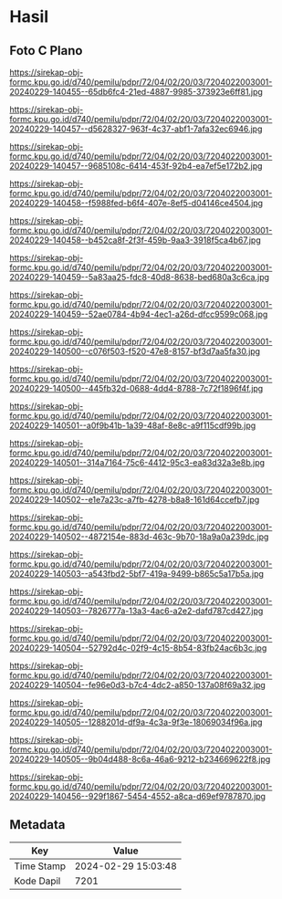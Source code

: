 # Hasil

## Foto C Plano

https://sirekap-obj-formc.kpu.go.id/d740/pemilu/pdpr/72/04/02/20/03/7204022003001-20240229-140455--65db6fc4-21ed-4887-9985-373923e6ff81.jpg

https://sirekap-obj-formc.kpu.go.id/d740/pemilu/pdpr/72/04/02/20/03/7204022003001-20240229-140457--d5628327-963f-4c37-abf1-7afa32ec6946.jpg

https://sirekap-obj-formc.kpu.go.id/d740/pemilu/pdpr/72/04/02/20/03/7204022003001-20240229-140457--9685108c-6414-453f-92b4-ea7ef5e172b2.jpg

https://sirekap-obj-formc.kpu.go.id/d740/pemilu/pdpr/72/04/02/20/03/7204022003001-20240229-140458--f5988fed-b6f4-407e-8ef5-d04146ce4504.jpg

https://sirekap-obj-formc.kpu.go.id/d740/pemilu/pdpr/72/04/02/20/03/7204022003001-20240229-140458--b452ca8f-2f3f-459b-9aa3-3918f5ca4b67.jpg

https://sirekap-obj-formc.kpu.go.id/d740/pemilu/pdpr/72/04/02/20/03/7204022003001-20240229-140459--5a83aa25-fdc8-40d8-8638-bed680a3c6ca.jpg

https://sirekap-obj-formc.kpu.go.id/d740/pemilu/pdpr/72/04/02/20/03/7204022003001-20240229-140459--52ae0784-4b94-4ec1-a26d-dfcc9599c068.jpg

https://sirekap-obj-formc.kpu.go.id/d740/pemilu/pdpr/72/04/02/20/03/7204022003001-20240229-140500--c076f503-f520-47e8-8157-bf3d7aa5fa30.jpg

https://sirekap-obj-formc.kpu.go.id/d740/pemilu/pdpr/72/04/02/20/03/7204022003001-20240229-140500--445fb32d-0688-4dd4-8788-7c72f1896f4f.jpg

https://sirekap-obj-formc.kpu.go.id/d740/pemilu/pdpr/72/04/02/20/03/7204022003001-20240229-140501--a0f9b41b-1a39-48af-8e8c-a9f115cdf99b.jpg

https://sirekap-obj-formc.kpu.go.id/d740/pemilu/pdpr/72/04/02/20/03/7204022003001-20240229-140501--314a7164-75c6-4412-95c3-ea83d32a3e8b.jpg

https://sirekap-obj-formc.kpu.go.id/d740/pemilu/pdpr/72/04/02/20/03/7204022003001-20240229-140502--e1e7a23c-a7fb-4278-b8a8-161d64ccefb7.jpg

https://sirekap-obj-formc.kpu.go.id/d740/pemilu/pdpr/72/04/02/20/03/7204022003001-20240229-140502--4872154e-883d-463c-9b70-18a9a0a239dc.jpg

https://sirekap-obj-formc.kpu.go.id/d740/pemilu/pdpr/72/04/02/20/03/7204022003001-20240229-140503--a543fbd2-5bf7-419a-9499-b865c5a17b5a.jpg

https://sirekap-obj-formc.kpu.go.id/d740/pemilu/pdpr/72/04/02/20/03/7204022003001-20240229-140503--7826777a-13a3-4ac6-a2e2-dafd787cd427.jpg

https://sirekap-obj-formc.kpu.go.id/d740/pemilu/pdpr/72/04/02/20/03/7204022003001-20240229-140504--52792d4c-02f9-4c15-8b54-83fb24ac6b3c.jpg

https://sirekap-obj-formc.kpu.go.id/d740/pemilu/pdpr/72/04/02/20/03/7204022003001-20240229-140504--fe96e0d3-b7c4-4dc2-a850-137a08f69a32.jpg

https://sirekap-obj-formc.kpu.go.id/d740/pemilu/pdpr/72/04/02/20/03/7204022003001-20240229-140505--1288201d-df9a-4c3a-9f3e-18069034f96a.jpg

https://sirekap-obj-formc.kpu.go.id/d740/pemilu/pdpr/72/04/02/20/03/7204022003001-20240229-140505--9b04d488-8c6a-46a6-9212-b234669622f8.jpg

https://sirekap-obj-formc.kpu.go.id/d740/pemilu/pdpr/72/04/02/20/03/7204022003001-20240229-140456--929f1867-5454-4552-a8ca-d69ef9787870.jpg


## Metadata

| Key        | Value               |
| ---------- | ------------------- |
| Time Stamp | 2024-02-29 15:03:48 |
| Kode Dapil | 7201                |



